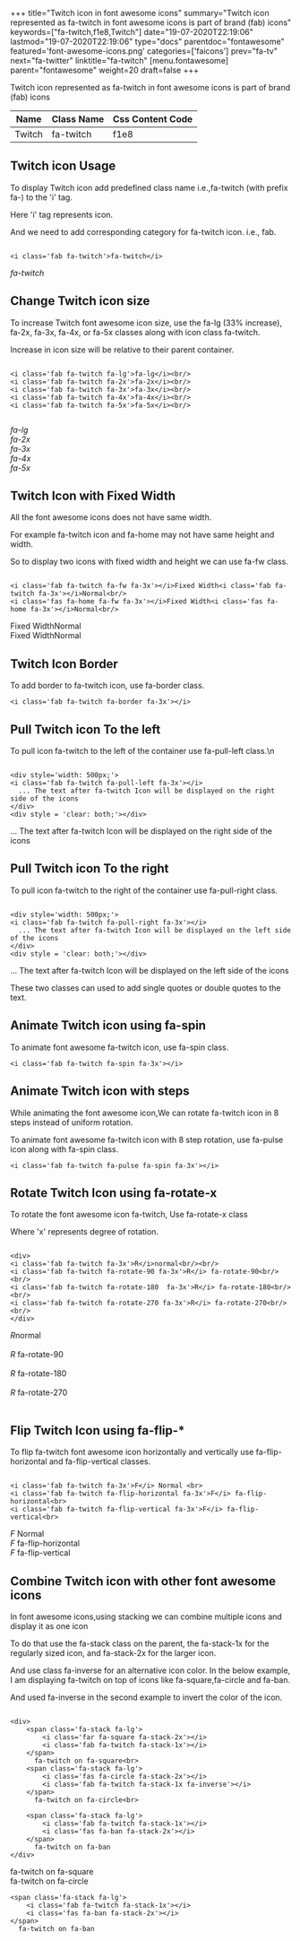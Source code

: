 +++
title="Twitch icon in font awesome icons"
summary="Twitch icon represented as fa-twitch in font awesome icons is part of brand (fab) icons"
keywords=["fa-twitch,f1e8,Twitch"]
date="19-07-2020T22:19:06"
lastmod="19-07-2020T22:19:06"
type="docs"
parentdoc="fontawesome"
featured='font-awesome-icons.png'
categories=['faicons']
prev="fa-tv"
next="fa-twitter"
linktitle="fa-twitch"
[menu.fontawesome]
parent="fontawesome"
weight=20
draft=false
+++


Twitch icon represented as fa-twitch in font awesome icons is part of brand (fab) icons

<div class='table-responsive'><table class='table'><thead><tr><th>Name</th><th>Class Name</th><th>Css Content Code</th></tr></thead><tbody><tr><td>Twitch</td><td>fa-twitch</td><td>f1e8</td></tr></tbody></table></div>



## Twitch icon Usage

To display Twitch icon add predefined class name i.e.,fa-twitch (with prefix fa-) to the 'i' tag.

Here 'i' tag represents icon.

And we need to add corresponding category for fa-twitch icon. i.e., fab.


```

<i class='fab fa-twitch'>fa-twitch</i>
```

<i class='fab fa-twitch'>fa-twitch</i>




## Change Twitch icon size
To increase Twitch font awesome icon size, use the fa-lg (33% increase), fa-2x, fa-3x, fa-4x, or fa-5x classes along with icon class fa-twitch.

Increase in icon size will be relative to their parent container. 

```

<i class='fab fa-twitch fa-lg'>fa-lg</i><br/>
<i class='fab fa-twitch fa-2x'>fa-2x</i><br/>
<i class='fab fa-twitch fa-3x'>fa-3x</i><br/>
<i class='fab fa-twitch fa-4x'>fa-4x</i><br/>
<i class='fab fa-twitch fa-5x'>fa-5x</i><br/>
            
```

<i class='fab fa-twitch fa-lg'>fa-lg</i><br/>
<i class='fab fa-twitch fa-2x'>fa-2x</i><br/>
<i class='fab fa-twitch fa-3x'>fa-3x</i><br/>
<i class='fab fa-twitch fa-4x'>fa-4x</i><br/>
<i class='fab fa-twitch fa-5x'>fa-5x</i><br/>
            



## Twitch Icon with Fixed Width 

All the font awesome icons does not have same width.

For example fa-twitch icon and fa-home may not have same height and width.

So to display two icons with fixed width and height we can use fa-fw class.


```

<i class='fab fa-twitch fa-fw fa-3x'></i>Fixed Width<i class='fab fa-twitch fa-3x'></i>Normal<br/>
<i class='fas fa-home fa-fw fa-3x'></i>Fixed Width<i class='fas fa-home fa-3x'></i>Normal<br/>
```

<i class='fab fa-twitch fa-fw fa-3x'></i>Fixed Width<i class='fab fa-twitch fa-3x'></i>Normal<br/>
<i class='fas fa-home fa-fw fa-3x'></i>Fixed Width<i class='fas fa-home fa-3x'></i>Normal<br/>



## Twitch Icon Border 

To add border to fa-twitch icon, use fa-border class.


```
<i class='fab fa-twitch fa-border fa-3x'></i>

```
<i class='fab fa-twitch fa-border fa-3x'></i>





## Pull Twitch icon To the left

To pull icon fa-twitch to the left of the container use fa-pull-left class.\n

```

<div style='width: 500px;'>
<i class='fab fa-twitch fa-pull-left fa-3x'></i>
  ... The text after fa-twitch Icon will be displayed on the right side of the icons
</div>
<div style = 'clear: both;'></div>
```

<div style='width: 500px;'>
<i class='fab fa-twitch fa-pull-left fa-3x'></i>
  ... The text after fa-twitch Icon will be displayed on the right side of the icons
</div>
<div style = 'clear: both;'></div>




## Pull Twitch icon To the right
To pull icon fa-twitch to the right of the container use fa-pull-right class.

```

<div style='width: 500px;'>
<i class='fab fa-twitch fa-pull-right fa-3x'></i>
  ... The text after fa-twitch Icon will be displayed on the left side of the icons
</div>
<div style = 'clear: both;'></div>
```

<div style='width: 500px;'>
<i class='fab fa-twitch fa-pull-right fa-3x'></i>
  ... The text after fa-twitch Icon will be displayed on the left side of the icons
</div>
<div style = 'clear: both;'></div>

These two classes can used to add single quotes or double quotes to the text.


## Animate Twitch icon using fa-spin
To animate font awesome fa-twitch icon, use fa-spin class.

```
<i class='fab fa-twitch fa-spin fa-3x'></i>
```
<i class='fab fa-twitch fa-spin fa-3x'></i>




## Animate Twitch icon with steps
While animating the font awesome icon,We can rotate fa-twitch icon in 8 steps instead of uniform rotation.

To animate font awesome fa-twitch icon with 8 step rotation, use fa-pulse icon along with fa-spin class.


```
<i class='fab fa-twitch fa-pulse fa-spin fa-3x'></i>

```
<i class='fab fa-twitch fa-pulse fa-spin fa-3x'></i>





## Rotate Twitch Icon using fa-rotate-x
To rotate the font awesome icon fa-twitch, Use fa-rotate-x class

Where 'x' represents degree of rotation.


```

<div>
<i class='fab fa-twitch fa-3x'>R</i>normal<br/><br/>
<i class='fab fa-twitch fa-rotate-90 fa-3x'>R</i> fa-rotate-90<br/><br/> 
<i class='fab fa-twitch fa-rotate-180  fa-3x'>R</i> fa-rotate-180<br/><br/> 
<i class='fab fa-twitch fa-rotate-270 fa-3x'>R</i> fa-rotate-270<br/><br/>
</div>
```

<div>
<i class='fab fa-twitch fa-3x'>R</i>normal<br/><br/>
<i class='fab fa-twitch fa-rotate-90 fa-3x'>R</i> fa-rotate-90<br/><br/> 
<i class='fab fa-twitch fa-rotate-180  fa-3x'>R</i> fa-rotate-180<br/><br/> 
<i class='fab fa-twitch fa-rotate-270 fa-3x'>R</i> fa-rotate-270<br/><br/>
</div>




## Flip Twitch Icon using fa-flip-*
To flip fa-twitch font awesome icon horizontally and vertically use fa-flip-horizontal and fa-flip-vertical classes. 

```

<i class='fab fa-twitch fa-3x'>F</i> Normal <br>
<i class='fab fa-twitch fa-flip-horizontal fa-3x'>F</i> fa-flip-horizontal<br>
<i class='fab fa-twitch fa-flip-vertical fa-3x'>F</i> fa-flip-vertical<br>
```

<i class='fab fa-twitch fa-3x'>F</i> Normal <br>
<i class='fab fa-twitch fa-flip-horizontal fa-3x'>F</i> fa-flip-horizontal<br>
<i class='fab fa-twitch fa-flip-vertical fa-3x'>F</i> fa-flip-vertical<br>




## Combine Twitch icon with other font awesome icons
In font awesome icons,using stacking we can combine multiple icons and display it as one icon 

To do that use the fa-stack class on the parent, the fa-stack-1x for the regularly sized icon, and fa-stack-2x for the larger icon.

And use class fa-inverse for an alternative icon color. 
In the below example, I am displaying fa-twitch on top of icons like fa-square,fa-circle and fa-ban.

And used fa-inverse in the second example to invert the color of the icon.

```

<div>
    <span class='fa-stack fa-lg'>
        <i class='far fa-square fa-stack-2x'></i>
        <i class='fab fa-twitch fa-stack-1x'></i>
    </span>
      fa-twitch on fa-square<br>
    <span class='fa-stack fa-lg'>
        <i class='fas fa-circle fa-stack-2x'></i>
        <i class='fab fa-twitch fa-stack-1x fa-inverse'></i>
    </span>
      fa-twitch on fa-circle<br>

    <span class='fa-stack fa-lg'>
        <i class='fab fa-twitch fa-stack-1x'></i>
        <i class='fas fa-ban fa-stack-2x'></i>
    </span>
      fa-twitch on fa-ban
</div>
```

<div>
    <span class='fa-stack fa-lg'>
        <i class='far fa-square fa-stack-2x'></i>
        <i class='fab fa-twitch fa-stack-1x'></i>
    </span>
      fa-twitch on fa-square<br>
    <span class='fa-stack fa-lg'>
        <i class='fas fa-circle fa-stack-2x'></i>
        <i class='fab fa-twitch fa-stack-1x fa-inverse'></i>
    </span>
      fa-twitch on fa-circle<br>

    <span class='fa-stack fa-lg'>
        <i class='fab fa-twitch fa-stack-1x'></i>
        <i class='fas fa-ban fa-stack-2x'></i>
    </span>
      fa-twitch on fa-ban
</div>






